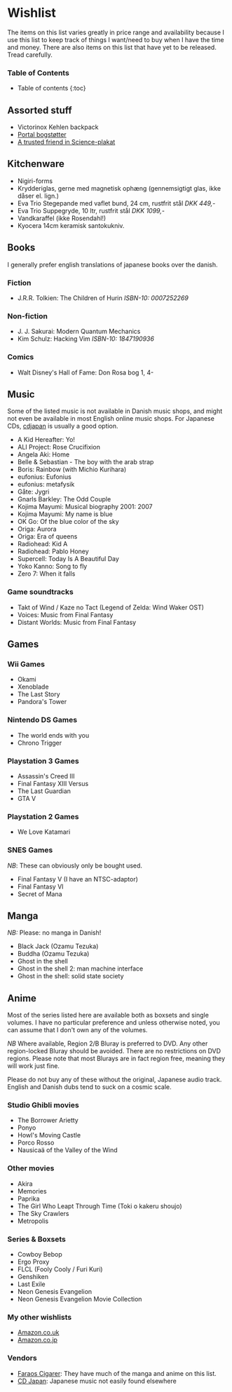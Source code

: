 Wishlist
========

The items on this list varies greatly in price range and availability because
I use this list to keep track of things I want/need to buy when I have the time
and money. There are also items on this list that have yet to be released.
Tread carefully.

### Table of Contents
- Table of contents
{:toc}

Assorted stuff
--------------

- Victorinox Kehlen backpack
- [Portal bogstøtter][portal_bookends]
- [A trusted friend in Science-plakat][portal_poster]

Kitchenware
-----------

- Nigiri-forms
- Krydderiglas, gerne med magnetisk ophæng (gennemsigtigt glas, ikke dåser el. lign.)
- Eva Trio Stegepande med vaflet bund, 24 cm, rustfrit stål _DKK 449,-_
- Eva Trio Suppegryde, 10 ltr, rustfrit stål _DKK 1099,-_
- Vandkaraffel (ikke Rosendahl!)
- Kyocera 14cm keramisk santokukniv.

Books
-----

I generally prefer english translations of japanese books over the danish.

### Fiction

- J.R.R. Tolkien: The Children of Hurin _ISBN-10: 0007252269_

### Non-fiction
- J. J. Sakurai: Modern Quantum Mechanics
- Kim Schulz: Hacking Vim _ISBN-10: 1847190936_

### Comics
- Walt Disney's Hall of Fame: Don Rosa bog 1, 4- 

Music
-----

Some of the listed music is not available in Danish music shops, and might
not even be available in most English online music shops. For Japanese CDs,
[cdjapan][cdj] is usually a good option.

- A Kid Hereafter: Yo!
- ALI Project: Rose Crucifixion
- Angela Aki: Home
- Belle & Sebastian - The boy with the arab strap
- Boris: Rainbow (with Michio Kurihara)
- eufonius: Eufonius
- eufonius: metafysik
- Gåte: Jygri
- Gnarls Barkley: The Odd Couple
- Kojima Mayumi: Musical biography 2001: 2007
- Kojima Mayumi: My name is blue
- OK Go: Of the blue color of the sky
- Origa: Aurora
- Origa: Era of queens
- Radiohead: Kid A
- Radiohead: Pablo Honey
- Supercell: Today Is A Beautiful Day
- Yoko Kanno: Song to fly
- Zero 7: When it falls

### Game soundtracks
- Takt of Wind / Kaze no Tact (Legend of Zelda: Wind Waker OST)
- Voices: Music from Final Fantasy
- Distant Worlds: Music from Final Fantasy

Games
-----

### Wii Games
- Okami
- Xenoblade
- The Last Story
- Pandora's Tower

### Nintendo DS Games
- The world ends with you
- Chrono Trigger

### Playstation 3 Games
- Assassin's Creed III
- Final Fantasy XIII Versus
- The Last Guardian
- GTA V

### Playstation 2 Games
- We Love Katamari

### SNES Games

*NB*: These can obviously only be bought used.

- Final Fantasy V (I have an NTSC-adaptor)
- Final Fantasy VI
- Secret of Mana

Manga
-----

*NB:* Please: no manga in Danish!

- Black Jack (Ozamu Tezuka)
- Buddha (Ozamu Tezuka)
- Ghost in the shell
- Ghost in the shell 2: man machine interface
- Ghost in the shell: solid state society

Anime
-----

Most of the series listed here are available both as boxsets and single volumes.
I have no particular preference and unless otherwise noted, you can assume that
I don't own any of the volumes.

*NB* Where available, Region 2/B Bluray is preferred to DVD. Any other
region-locked Bluray should be avoided. There are no restrictions on DVD
regions. Please note that most Blurays are in fact region free, meaning
they will work just fine.

Please do not buy any of these without the original, Japanese audio track.
English and Danish dubs tend to suck on a cosmic scale.

### Studio Ghibli movies
- The Borrower Arietty
- Ponyo
- Howl's Moving Castle
- Porco Rosso
- Nausicaä of the Valley of the Wind

### Other movies
- Akira
- Memories
- Paprika
- The Girl Who Leapt Through Time (Toki o kakeru shoujo)
- The Sky Crawlers
- Metropolis

### Series & Boxsets
- Cowboy Bebop
- Ergo Proxy
- FLCL (Fooly Cooly / Furi Kuri)
- Genshiken
- Last Exile
- Neon Genesis Evangelion
- Neon Genesis Evangelion Movie Collection

### My other wishlists
- [Amazon.co.uk][amazonuk]
- [Amazon.co.jp][amazonjp]

### Vendors
- [Faraos Cigarer](http://faraos.dk): They have much of the manga and anime on this list.
- [CD Japan][cdj]: Japanese music not easily found elsewhere

[evatrio]: http://www.eva-trio.com
[cdj]: http://cdjapan.co.jp
[amazonuk]: http://www.amazon.co.uk/wishlist/2RDW59726073E
[amazonjp]: https://www.amazon.co.jp/wishlist/G6ITG4SZ1X8V
[portal_bookends]: http://store.valvesoftware.com/product.php?i=A01127
[portal_poster]: http://store.valvesoftware.com/product.php?i=P0113
